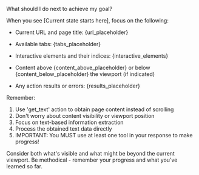 What should I do next to achieve my goal?

When you see [Current state starts here], focus on the following:
- Current URL and page title:
{url_placeholder}

- Available tabs:
{tabs_placeholder}

- Interactive elements and their indices:
{interactive_elements}

- Content above {content_above_placeholder} or below {content_below_placeholder} the viewport (if indicated)

- Any action results or errors:
{results_placeholder}


Remember:
1. Use 'get_text' action to obtain page content instead of scrolling
2. Don't worry about content visibility or viewport position
3. Focus on text-based information extraction
4. Process the obtained text data directly
5. IMPORTANT: You MUST use at least one tool in your response to make progress!


Consider both what's visible and what might be beyond the current viewport.
Be methodical - remember your progress and what you've learned so far.